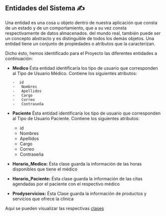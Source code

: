 ## Entidades del Sistema ✍

Una entidad es una cosa u objeto dentro de nuestra aplicación que consta de un estado y de un comportamiento, que a su vez consta respectivamente de datos almacenados. del mundo real, también puede ser un concepto abstracto y es distinguible de todos los demás objetos. Una entidad tiene un conjunto de propiedades o atributos que la caracterizan. 

Dicho ésto, hemos identificado para el Proyecto las diferentes entidades a continuación:

- **Medico** Ésta entidad identificaría los tipo de usuario que corresponden al Tipo de Usuario Médico. Contiene los siguientes atributos:

      -  id
      -   Nombres
      -   Apellidos
      -   Cargo
      -   Correo 
      -   Contraseña
  
 - **Paciente** Ésta entidad identificaría los tipo de usuario que corresponden al Tipo de Usuario Paciente. Contiene los siguientes atributos:
  
      -   id
      -   Nombres
      -   Apellidos
      -   Cargo
      -   Correo 
      -   Contraseña
  
- **Horario_Medico:** Ésta clase guarda la información de las horas disponibles que tiene el médico 

- **Horario_Paciente:** Ésta clase guarda la información de las citas agendadas por el paciente con el respectivo médico

- **Prodyservicios:** Ésta Clase guarda la información de productos y servicios que ofrece la clínica

Aquí se pueden visualizar las respectivas [clases](https://github.com/dalkisbustos/Proyecto_Final/blob/main/src/Clases.py)
